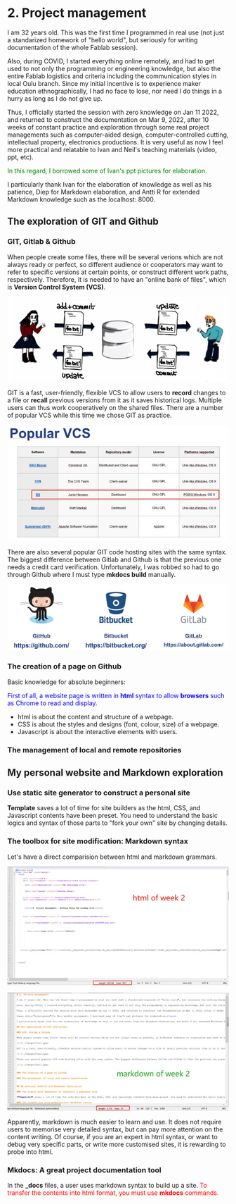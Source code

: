 # 2. Project management

I am 32 years old. This was the first time I programmed in real use (not just a standarized homework of "hello world", but seriously for writing documentation of the whole Fablab session).  

Also, during COVID, I started everything online remotely, and had to get used to not only the programming or engineering knowledge, but also the entire Fablab logistics and criteria including the communication styles in local Oulu branch. Since my initial incentive is to experience maker education ethnographically, I had no face to lose, nor need I do things in a hurry as long as I do not give up.  

Thus, I officially started the session with zero knowledge on Jan 11 2022, and returned to construct the documentation on Mar 9, 2022, after 10 weeks of constant practice and exploration through some real project managements such as computer-aided design, computer-controlled cutting, intellectual property, electronics productions. It is very useful as now I feel more practical and relatable to Ivan and Neil's teaching materials (video, ppt, etc).  

<span style="color:green">In this regard, I borrowed some of Ivan's ppt pictures for elaboration.</span>   
     
I particularly thank Ivan for the elaboration of knowledge as well as his patience, Diep for Markdown elaboration, and Antti R for extended Markdown knowledge such as the localhost: 8000.  
 
## The exploration of GIT and Github  

### GIT, Gitlab & Github  

When people create some files, there will be several verions which are not always ready or perfect, so different audience or cooperators may want to refer to specific versions at certain points, or construct different work paths, respectively. Therefore, it is needed to have an "online bank of files", which is **Version Control System (VCS)**.  

![](../images/vcs1.jpg)

GIT is a fast, user-friendly, flexible VCS to allow users to **record** changes to a file or **recall** previous versions from it as it saves historical logs. Multiple users can thus work cooperatively on the shared files. There are a number of popular VCS while this time we chose GIT as practice.  
   
![](../images/vcs2.jpg)  

There are also several popular GIT code hosting sites with the same syntax. The biggest difference between Gitlab and Github is that the previous one needs a credit card verification. Unfortunately, I was robbed so had to go through Github where I must type **mkdocs build** manually.  

![](../images/git1.jpg)  

### The creation of a page on Github  

Basic knowledge for absolute beginners:  

<span style="color:blue">First of all, a website page is written in **html** syntax to allow **browsers** such as Chrome to read and display.</span>  

- html is about the content and structure of a webpage.  
- CSS is about the styles and designs (font, colour, size) of a webpage.  
- Javascript is about the interactive elements with users.  


### The management of local and remote repositories  


## My personal website and Markdown exploration

### Use static site generator to construct a personal site  

**Template** saves a lot of time for site builders as the html, CSS, and Javascript contents have been preset. You need to understand the basic logics and syntax of those parts to "fork your own" site by changing details.   

### The toolbox for site modification: Markdown syntax  

Let's have a direct comparision between html and markdown grammars.  

![](../images/markdown1.jpg)  

![](../images/markdown2.jpg)  

Apparently, markdown is much easier to learn and use. It does not require users to memorise very detailed syntax, but can pay more attention on the content writing.  Of course, if you are an expert in html syntax, or want to debug very specific parts, or write more customised sites, it is rewarding to probe into html.  

### Mkdocs: A great project documentation tool  

In the **_docs** files, a user uses markdown syntax to build up a site. <span style="color:red">To transfer the contents into html format, you must use **mkdocs** commands.</span>  
  

 




